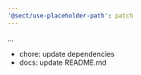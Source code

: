 ```yaml
---
'@sect/use-placeholder-path': patch
---
```


...

- chore: update dependencies
- docs: update README.md
